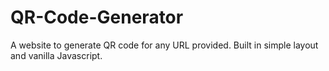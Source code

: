 # QR-Code-Generator
A website to generate QR code for any URL provided. Built in simple layout and vanilla Javascript.
